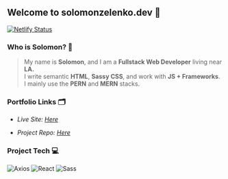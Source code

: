 ## Welcome to solomonzelenko.dev :wave:
[![Netlify Status](https://api.netlify.com/api/v1/badges/3d596c7a-d6cd-4563-b734-8ee3c0819b2e/deploy-status)](https://app.netlify.com/sites/priceless-shockley-1023ef/deploys)


### Who is Solomon? 🧔
> 
> My name is **Solomon**, and I am a **Fullstack Web Developer** living near **LA.** <br>
> I write semantic **HTML**, **Sassy CSS**, and work with **JS + Frameworks**.<br>
> I mainly use the **PERN** and **MERN** stacks.
> 

### Portfolio Links 🗂️

- _Live Site: [Here](https://solomonzelenko.dev)_

- _Project Repo: [Here](https://github.com/zempo/current_portfolio)_

### Project Tech 💻

 ![Axios](https://img.shields.io/badge/-Axios-indigo) ![React](https://img.shields.io/badge/-React.js-gray?style=flat&logo=react) ![Sass](https://img.shields.io/badge/-SASS-gold?style=flat&logo=sass) 





